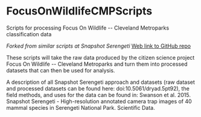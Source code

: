 # FocusOnWildlifeCMPScripts

Scripts for processing Focus On Wildlife -- Cleveland Metroparks classification data

*Forked from similar scripts at Snapshot Serengeti* [Web link to GitHub repo](https://github.com/mkosmala/SnapshotSerengetiScripts)

These scripts will take the raw data produced by the citizen science project 
Focus On Wildlife -- Cleveland Metroparks and turn them into processed 
datasets that can then be used for analysis.

A description of all Snapshot Serengeti approach and datasets (raw dataset and processed datasets can be found here:
doi:10.5061/dryad.5pt92), the field methods, and uses for the data can be 
found in:
Swanson et al. 2015. Snapshot Serengeti - High-resolution annotated camera trap 
images of 40 mammal species in Serengeti National Park. Scientific Data.

